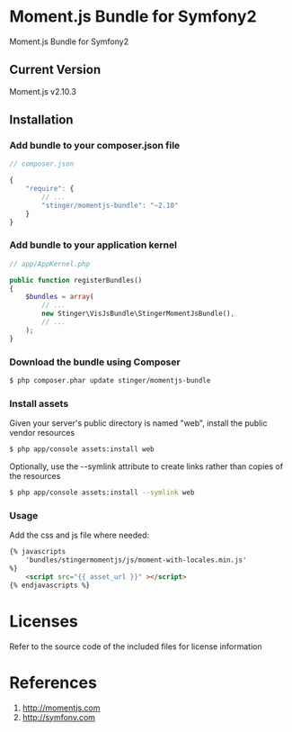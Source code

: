 # Moment.js Bundle for Symfony2
Moment.js Bundle for Symfony2

## Current Version

Moment.js v2.10.3

## Installation

### Add bundle to your composer.json file

``` js
// composer.json

{
    "require": {
		// ...
        "stinger/momentjs-bundle": "~2.10"
    }
}
```

### Add bundle to your application kernel

``` php
// app/AppKernel.php

public function registerBundles()
{
    $bundles = array(
        // ...
        new Stinger\VisJsBundle\StingerMomentJsBundle(),
        // ...
    );
}
```

### Download the bundle using Composer

``` bash
$ php composer.phar update stinger/momentjs-bundle
```

### Install assets

Given your server's public directory is named "web", install the public vendor resources

``` bash
$ php app/console assets:install web
```

Optionally, use the --symlink attribute to create links rather than copies of the resources 

``` bash
$ php app/console assets:install --symlink web
```

### Usage

Add the css and js file where needed:

``` html
{% javascripts
	'bundles/stingermomentjs/js/moment-with-locales.min.js'
%}
	<script src="{{ asset_url }}" ></script>
{% endjavascripts %}
```


# Licenses

Refer to the source code of the included files for license information

# References

1. http://momentjs.com
2. http://symfony.com